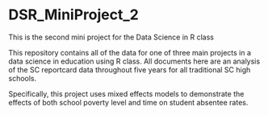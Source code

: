# DSR_MiniProject_2
This is the second mini project for the Data Science in R class

This repository contains all of the data for one of three main projects in a data science in education using R class. All documents here are an analysis of the SC reportcard data throughout five years for all traditional SC high schools. 

Specifically, this project uses mixed effects models to demonstrate the effects of both school poverty level and time on student absentee rates. 
